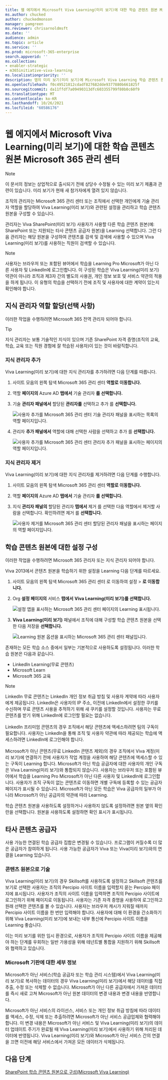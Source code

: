 ```yaml
---
title: 웹 에지에서 Microsoft Viva Learning(미리 보기)에 대한 학습 콘텐츠 원본 Microsoft 365 관리 센터
ms.author: chucked
author: chuckedmonson
manager: pamgreen
ms.reviewer: chrisarnoldmsft
ms.date: ''
audience: admin
ms.topic: article
ms.service: ''
ms.prod: microsoft-365-enterprise
search.appverid: ''
ms.collection:
- enabler-strategic
- m365initiative-viva-learning
ms.localizationpriority: ''
description: 앱의 미리 보기(미리 보기)에 Microsoft Viva Learning 학습 콘텐츠 원본을 구성하는 Microsoft 365 관리 센터.
ms.openlocfilehash: f0c49521012cdadf827682dde9377880b661825f
ms.sourcegitcommit: da11ffdf7a09490313dfc603355799f80b0c60f9
ms.translationtype: MT
ms.contentlocale: ko-KR
ms.lasthandoff: 10/26/2021
ms.locfileid: "60586176"
---
```

# <a name="configure-learning-content-sources-for-microsoft-viva-learning-preview-in-the-microsoft-365-admin-center"></a>웹 에지에서 Microsoft Viva Learning(미리 보기)에 대한 학습 콘텐츠 원본 Microsoft 365 관리 센터

> [!NOTE]
> 이 문서의 정보는 상업적으로 출시되기 전에 상당수 수정될 수 있는 미리 보기 제품과 관련이 있습니다. 미리 보기가 현재 새 참가자에게 열려 있지 않습니다.

조직의 관리자는 Microsoft 365 관리 센터 또는 조직에서 선택한 개인에게 기술 관리자 역할을 할당하여 Viva Learning(미리 보기)와 관련된 설정을 관리하고 학습 콘텐츠 원본을 구성할 수 있습니다.

관리자는 Viva SharePoint(미리 보기) 사용자가 사용할 다른 학습 콘텐츠 원본(예: SharePoint 또는 지원되는 타사 콘텐츠 공급자 원본)을 Learning 선택합니다. 그런 다음 관리자는 해당 원본을 구성하여 콘텐츠를 검색 및 검색에 사용할 수 있으며 Viva Learning(미리 보기)를 사용하는 직원이 검색할 수 있습니다.

> [!NOTE]
> 사용자는 브라우저 또는 포함된 뷰어에서 학습을 Learning Pro Microsoft가 아닌 다른 사용자 및 LinkedIn에 로그인합니다. 이 구성된 학습은 Viva Learning(미리 보기) 약관이 아니라 조직과 제3자 간의 별도의 사용권, 개인 정보 보호 및 서비스 약관의 적용을 하게 됩니다. 이 유형의 학습을 선택하기 전에 조직 및 사용자에 대한 계약이 있는지 확인해야 합니다.

## <a name="assign-the-knowledge-admin-role-optional"></a>지식 관리자 역할 할당(선택 사항)

이러한 작업을 수행하려면 Microsoft 365 전역 관리자 되어야 합니다.

> [!TIP]
> 지식 관리자는 보통 기술적인 지식이 있으며 기존 SharePoint 자격 증명(조직의 교육, 학습, 교육 또는 직원 경험에 잘 학습된 사용자)이 있는 것이 바람직합니다.

### <a name="add-a-knowledge-admin"></a>지식 관리자 추가

Viva Learning(미리 보기)에 대한 지식 관리자를 추가하려면 다음 단계를 따릅니다.

1. 사이트 모음의 왼쪽 탐색 Microsoft 365 관리 센터 **역할로 이동합니다.**

2. 역할 **페이지의** Azure AD **탭에서** 기술 관리자 **를 선택합니다.**
 
3. 기술 **관리자 패널에서** 할당된 **관리자를** 선택하고 추가 를 **선택합니다.**

     ![사용자 추가를 Microsoft 365 관리 센터 기술 관리자 패널을 표시하는 목록의 역할 페이지입니다.](../media/learning/learning-add-knowledge-admin-1.png)

3. 관리자 **추가 패널에서** 역할에 대해 선택한 사람을 선택하고 추가 를 **선택합니다.**

     ![사용자 추가를 Microsoft 365 관리 센터 관리자 추가 패널을 표시하는 페이지의 역할 페이지입니다.](../media/learning/learning-add-knowledge-admin-2.png)

### <a name="remove-a-knowledge-admin"></a>지식 관리자 제거

Viva Learning(미리 보기)에 대한 지식 관리자를 제거하려면 다음 단계를 수행합니다.

1. 사이트 모음의 왼쪽 탐색 Microsoft 365 관리 센터 **역할로 이동합니다.**

2. 역할 **페이지의** Azure AD **탭에서** 기술 관리자 **를 선택합니다.**
 
3. 지식 **관리자 패널의** 할당된 관리자  **탭에서** 제거 를 선택한 다음 역할에서 제거할 사람을 선택합니다. 확인하려면 제거 를 **선택합니다.**

     ![사용자 제거를 Microsoft 365 관리 센터 할당된 관리자 패널을 표시하는 페이지의 역할 페이지입니다.](../media/learning/learning-remove-knowledge-admin-1.png)

## <a name="configure-settings-for-the-learning-content-sources"></a>학습 콘텐츠 원본에 대한 설정 구성

이러한 작업을 수행하려면 Microsoft 365 관리자 또는 지식 관리자 되어야 합니다.

Viva 2013에서 콘텐츠 원본을 학습하기 위한 설정을 Learning 다음 단계를 따르세요.

1. 사이트 모음의 왼쪽 탐색 Microsoft 365 관리 센터 로 이동하여 설정  >  **로 이동합니다.**

2. Org **설정 페이지의** 서비스 **탭에서** **Viva Learning(미리 보기)를 선택합니다.**

     ![설정 앱을 표시하는 Microsoft 365 관리 센터 페이지의 Learning 표시됩니다.](../media/learning/learning-sharepoint-configure1.png)

3. **Viva Learning(미리 보기)** 패널에서 조직에 대해 구성할 학습 콘텐츠 원본을 선택한 다음 저장을 **선택합니다.**

     ![Learning 원본 옵션을 표시하는 Microsoft 365 관리 센터 패널입니다.](../media/learning/learning-sharepoint-configure2.png)

존재하는 모든 학습 소스 중에서 일부는 기본적으로 사용하도록 설정됩니다. 이러한 학습 원본은 다음과 같습니다.

- LinkedIn Learning(무료 콘텐츠)
- Microsoft Learn
- Microsoft 365 교육

> [!NOTE]
> LinkedIn 무료 콘텐츠는 LinkedIn 개인 정보 취급 방침 및 사용자 계약에 따라 사용자에게 제공됩니다. LinkedIn은 사용자의 IP 주소, 이전에 LinkedIn에서 설정한 쿠키를 수신하며 무료 콘텐츠 사용을 추적하기 위해 새 쿠키를 설정할 것입니다. 사용자는 무료 콘텐츠를 받기 위해 LinkedIn에 로그인할 필요는 없습니다.<br><br>
LinkedIn 프리미엄 콘텐츠의 경우 조직에서 해당 콘텐츠에 액세스하려면 팀의 구독이 필요합니다. 사용자는 LinkedIn을 통해 조직 및 사용자 약관에 따라 제공되는 학습에 액세스하려면 LinkedIn에 로그인해야 합니다.<br><br> Microsoft가 아닌 콘텐츠(무료 LinkedIn 콘텐츠 제외)의 경우 조직에서 Viva 계정(미리 보기)에 연결하기 전에 사용자가 작업 계정을 사용하여 해당 콘텐츠에 액세스할 수 있는 구독이 Learning 합니다. Microsoft가 아닌 학습 공급자에 대한 사용자의 개인 구독은 Viva Learning(미리 보기)와 통합되지 않습니다. 사용자는 브라우저 또는 포함된 뷰어에서 학습을 Learning Pro Microsoft가 아닌 다른 사용자 및 LinkedIn에 로그인합니다. 사용자가 조직 구독이 없는 콘텐츠로 이동하면 개별 구독에 등록할 수 있는 공급자 페이지가 표시될 수 있습니다. Microsoft가 아닌 모든 학습은 Viva 공급자의 일부가 아니라 Microsoft가 아닌 공급자의 약관에 따라 Learning.

학습 콘텐츠 원본을 사용하도록 설정하거나 사용하지 않도록 설정하려면 원본 옆의 확인란을 선택합니다. 원본을 사용하도록 설정하면 확인 표시가 표시됩니다.

## <a name="third-party-content-providers"></a>타사 콘텐츠 공급자

사용 가능한 연결된 학습 공급자 집합은 변경될 수 있습니다. 프로그램이 커질수록 더 많은 공급자가 참여하게 됩니다. 사용 가능한 공급자가 Viva 또는 Viva(미리 보기)와의 연결을 Learning 있습니다.

### <a name="skillsoft-as-a-content-source"></a>콘텐츠 원본으로 기술  

Viva Learning(미리 보기)의 경우 Skillsoft를 사용하도록 설정하고 Skillsoft 콘텐츠를 보기로 선택한 사용자는 조직의 Percipio 사이트 이름을 입력할지 묻는 Percipio 페이지에 표시됩니다. 사용자가 조직의 사이트 이름을 입력하면 조직의 Percipio 사이트에 로그인하기 위해 페이지로 이동됩니다. 사용자는 기존 자격 증명을 사용하여 로그인하고 원래 선택한 콘텐츠를 볼 수 있습니다. 사용자는 브라우저 캐시가 지워질 때까지 Percipio 사이트 이름을 한 번만 입력해야 합니다. 사용자에 대해 이 환경을 간소화하기 위해 Viva Learning(미리 보기)에 보내는 내부 통신에 Percipio 사이트 이름을 Learning 좋습니다.

이는 미리 보기를 위한 임시 환경으로, 사용자가 조직의 Percipio 사이트 이름을 제공해야 하는 단계를 우회하는 일반 가용성을 위해 테넌트별 통합을 지원하기 위해 Skillsoft와 협력하고 있습니다.

### <a name="details-on-microsoft-substrate"></a>Microsoft 기판에 대한 세부 정보  

Microsoft가 아닌 서비스(학습 공급자 또는 학습 관리 시스템)에서 Viva Learning(미리 보기)로 복사하는 데이터의 경우 Viva Learning(미리 보기)에서 해당 데이터를 직접 추출, 수정 또는 삭제할 수 없습니다. Microsoft가 아닌 다른 공급자에서 가져온 데이터를 즉시 새로 고쳐 Microsoft가 아닌 원본 데이터의 변경 내용과 변경 내용을 반영합니다.

Microsoft가 아닌 서비스의 라이선스, 서비스 또는 개인 정보 취급 방침에 따라 데이터를 액세스, 수정, 삭제 또는 추출하려면 Microsoft가 아닌 서비스 공급업체와 협력해야 합니다. 이 변경 내용은 Microsoft가 아닌 서비스 및 Viva Learning(미리 보기)의 데이터 업데이트 주기가 완료될 때 Viva Learning(미리 보기)에서 사용하기 위해 처리된 데이터에 반영됩니다. Viva Learning(미리 보기)와 Microsoft가 아닌 서비스 간의 연결을 끄면 이전에 해당 서비스에서 가져온 모든 데이터가 삭제됩니다.

## <a name="next-step"></a>다음 단계

[SharePoint 학습 콘텐츠 원본으로 구성(Microsoft Viva Learning)](configure-sharepoint-content-source.md)
